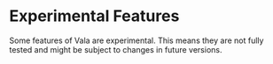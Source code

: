# Experimental Features

Some features of Vala are experimental. This means they are not fully tested and might be subject to changes in future versions. 
